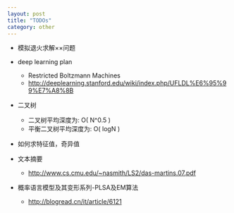 ```yaml
---
layout: post
title: "TODOs"
category: other
---
```


* 模拟退火求解××问题

* deep learning plan
    * Restricted Boltzmann Machines
    * http://deeplearning.stanford.edu/wiki/index.php/UFLDL%E6%95%99%E7%A8%8B 

* 二叉树
    * 二叉树平均深度为: O( N^0.5 )
    * 平衡二叉树平均深度为: O( logN )

* 如何求特征值，奇异值

* 文本摘要
    * http://www.cs.cmu.edu/~nasmith/LS2/das-martins.07.pdf

* 概率语言模型及其变形系列-PLSA及EM算法
    * http://blogread.cn/it/article/6121
